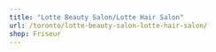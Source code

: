 ```yaml
---
title: "Lotte Beauty Salon/Lotte Hair Salon"
url: /toronto/lotte-beauty-salon-lotte-hair-salon/
shop: Friseur
---
```

